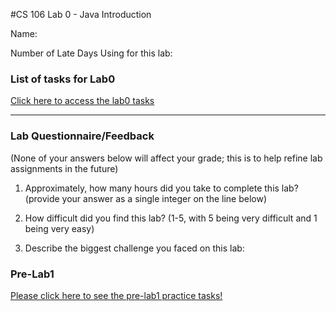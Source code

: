 #CS 106 Lab 0 - Java Introduction

Name:

Number of Late Days Using for this lab:

### List of tasks for Lab0

[Click here to access the lab0 tasks](https://drive.google.com/file/d/1CbALsYF_HKYD6ipwgEEBrh8dpboKRoqZ/view?usp=sharing)

---

### Lab Questionnaire/Feedback

(None of your answers below will affect your grade; this is to help refine lab assignments in the future)

1. Approximately, how many hours did you take to complete this lab? (provide
  your answer as a single integer on the line below)

2. How difficult did you find this lab? (1-5, with 5 being very difficult and 1
  being very easy)

3. Describe the biggest challenge you faced on this lab:

### Pre-Lab1
[Please click here to see the pre-lab1 practice tasks!](https://docs.google.com/document/d/1wy9NjxruuhutCcLP8uogTyTBaUjBXFjkjinmoKKZiiQ/edit?usp=sharing)
